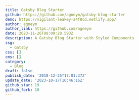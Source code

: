 ```yaml
---
title: Gatsby Blog Starter
github: https://github.com/agneym/gatsby-blog-starter
demo: https://vigilant-leakey-a4f8cd.netlify.app/
author: agneym
author_link: https://github.com/agneym
date: 2023-11-26T08:09:28.593Z
description: A Gatsby Blog Starter with Styled Components
ssg:
  - Gatsby
css: []
cms: []
category:
  - Blog
draft: false
publish_date: '2018-12-25T17:01:37Z'
update_date: '2023-10-17T16:46:16Z'
github_star: 19
github_fork: 10
---
```

